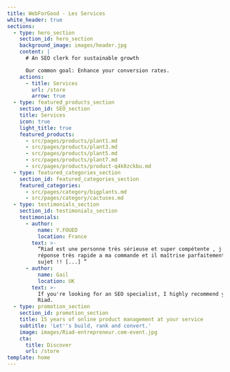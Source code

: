 ```yaml
---
title: WebForGood - Les Services
white_header: true
sections:
  - type: hero_section
    section_id: hero_section
    background_image: images/header.jpg
    content: |
      # An SEO clerk for sustainable growth

      Our common goal: Enhance your conversion rates.
    actions:
      - title: Services
        url: /store
        arrow: true
  - type: featured_products_section
    section_id: SEO_section
    title: Services
    icon: true
    light_title: true
    featured_products:
      - src/pages/products/plant1.md
      - src/pages/products/plant3.md
      - src/pages/products/plant5.md
      - src/pages/products/plant7.md
      - src/pages/products/product-q4k8zckbu.md
  - type: featured_categories_section
    section_id: featured_categories_section
    featured_categories:
      - src/pages/category/bigplants.md
      - src/pages/category/cactuses.md
  - type: testimonials_section
    section_id: testimonials_section
    testimonials:
      - author:
          name: Y.FOUED
          location: France
        text: >-
          “Riad est une personne très sérieuse et super compétente , j'ai eu une
          réponse très rapide a ma commande et il maîtrise parfaitement son
          sujet !! [...] ”
      - author:
          name: Gail
          location: UK
        text: >-
          If you're looking for an SEO specialist, I highly recommend you hire
          Riad.
  - type: promotion_section
    section_id: promotion_section
    title: 15 years of online product management at your service
    subtitle: 'Let''s build, rank and convert.'
    image: images/Riad-entrepreneur.com-event.jpg
    cta:
      title: Discover
      url: /store
template: home
---
```

